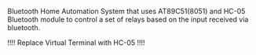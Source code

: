 Bluetooth Home Automation System that uses AT89C51(8051) and HC-05 Bluetooth module to control a set of relays based on the input received via bluetooth.

!!!! Replace Virtual Terminal with HC-05 !!!!
